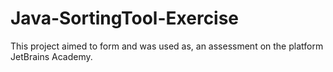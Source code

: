 # Java-SortingTool-Exercise
This project aimed to form and was used as, an assessment on the platform JetBrains Academy.
